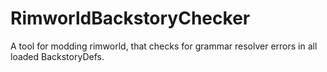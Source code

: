 # RimworldBackstoryChecker
A tool for modding rimworld, that checks for grammar resolver errors in all loaded BackstoryDefs.
